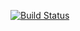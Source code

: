 [![Build Status](https://travis-ci.org/wolox-training/jr-rails.svg?branch=travis)](https://travis-ci.org/wolox-training/jr-rails)